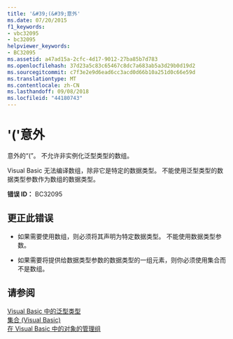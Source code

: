 ```yaml
---
title: '&#39;(&#39;意外'
ms.date: 07/20/2015
f1_keywords:
- vbc32095
- bc32095
helpviewer_keywords:
- BC32095
ms.assetid: a47ad15a-2cfc-4d17-9012-27ba85b7d783
ms.openlocfilehash: 37d23a5c83c65467c8dc7a683ab5a3d29b0d19d2
ms.sourcegitcommit: c7f3e2e9d6ead6cc3acd0d66b10a251d0c66e59d
ms.translationtype: MT
ms.contentlocale: zh-CN
ms.lasthandoff: 09/08/2018
ms.locfileid: "44180743"
---
```

# <a name="3939-unexpected"></a>&#39;(&#39;意外
意外的“(”。 不允许非实例化泛型类型的数组。  
  
 Visual Basic 无法编译数组，除非它是特定的数据类型。 不能使用泛型类型的数据类型参数作为数组的数据类型。  
  
 **错误 ID：** BC32095  
  
## <a name="to-correct-this-error"></a>更正此错误  
  
-   如果需要使用数组，则必须将其声明为特定数据类型。 不能使用数据类型参数。  
  
-   如果需要将提供给数据类型参数的数据类型的一组元素，则你必须使用集合而不是数组。  
  
## <a name="see-also"></a>请参阅  
 [Visual Basic 中的泛型类型](../../visual-basic/programming-guide/language-features/data-types/generic-types.md)  
 [集合 (Visual Basic)](~/docs/visual-basic/programming-guide/concepts/collections.md)  
 [在 Visual Basic 中的对象的管理组](https://msdn.microsoft.com/library/50be4910-4732-4d5f-a18a-055a162e9037)
